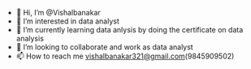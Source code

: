 - 👋 Hi, I’m @Vishalbanakar
- 👀 I’m interested in data analyst
- 🌱 I’m currently learning data anlysis by doing the certificate on data analysis
- 💞️ I’m looking to collaborate and work as data analyst
- 📫 How to reach me vishalbanakar321@gmail.com(9845909502)

<!---
Vishalbanakar/Vishalbanakar is a ✨ special ✨ repository because its `README.md` (this file) appears on your GitHub profile.
You can click the Preview link to take a look at your changes.
--->
